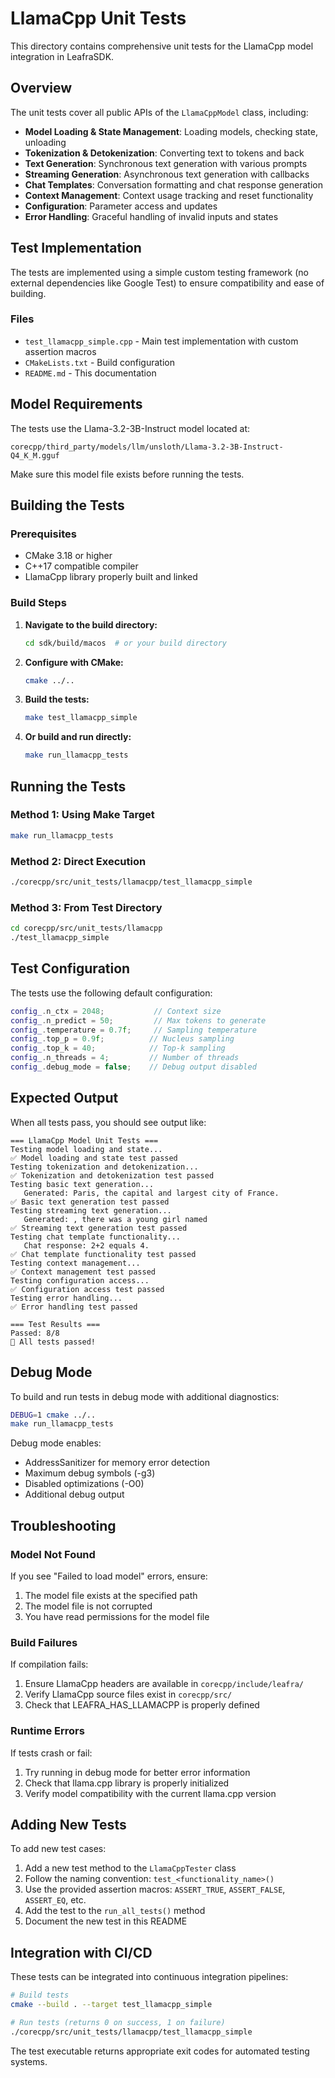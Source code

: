 # LlamaCpp Unit Tests

This directory contains comprehensive unit tests for the LlamaCpp model integration in LeafraSDK.

## Overview

The unit tests cover all public APIs of the `LlamaCppModel` class, including:

- **Model Loading & State Management**: Loading models, checking state, unloading
- **Tokenization & Detokenization**: Converting text to tokens and back
- **Text Generation**: Synchronous text generation with various prompts
- **Streaming Generation**: Asynchronous text generation with callbacks
- **Chat Templates**: Conversation formatting and chat response generation
- **Context Management**: Context usage tracking and reset functionality
- **Configuration**: Parameter access and updates
- **Error Handling**: Graceful handling of invalid inputs and states

## Test Implementation

The tests are implemented using a simple custom testing framework (no external dependencies like Google Test) to ensure compatibility and ease of building.

### Files

- `test_llamacpp_simple.cpp` - Main test implementation with custom assertion macros
- `CMakeLists.txt` - Build configuration
- `README.md` - This documentation

## Model Requirements

The tests use the Llama-3.2-3B-Instruct model located at:
```
corecpp/third_party/models/llm/unsloth/Llama-3.2-3B-Instruct-Q4_K_M.gguf
```

Make sure this model file exists before running the tests.

## Building the Tests

### Prerequisites

- CMake 3.18 or higher
- C++17 compatible compiler
- LlamaCpp library properly built and linked

### Build Steps

1. **Navigate to the build directory:**
   ```bash
   cd sdk/build/macos  # or your build directory
   ```

2. **Configure with CMake:**
   ```bash
   cmake ../..
   ```

3. **Build the tests:**
   ```bash
   make test_llamacpp_simple
   ```

4. **Or build and run directly:**
   ```bash
   make run_llamacpp_tests
   ```

## Running the Tests

### Method 1: Using Make Target
```bash
make run_llamacpp_tests
```

### Method 2: Direct Execution
```bash
./corecpp/src/unit_tests/llamacpp/test_llamacpp_simple
```

### Method 3: From Test Directory
```bash
cd corecpp/src/unit_tests/llamacpp
./test_llamacpp_simple
```

## Test Configuration

The tests use the following default configuration:

```cpp
config_.n_ctx = 2048;           // Context size
config_.n_predict = 50;         // Max tokens to generate
config_.temperature = 0.7f;     // Sampling temperature
config_.top_p = 0.9f;          // Nucleus sampling
config_.top_k = 40;            // Top-k sampling
config_.n_threads = 4;         // Number of threads
config_.debug_mode = false;    // Debug output disabled
```

## Expected Output

When all tests pass, you should see output like:

```
=== LlamaCpp Model Unit Tests ===
Testing model loading and state...
✅ Model loading and state test passed
Testing tokenization and detokenization...
✅ Tokenization and detokenization test passed
Testing basic text generation...
   Generated: Paris, the capital and largest city of France.
✅ Basic text generation test passed
Testing streaming text generation...
   Generated: , there was a young girl named
✅ Streaming text generation test passed
Testing chat template functionality...
   Chat response: 2+2 equals 4.
✅ Chat template functionality test passed
Testing context management...
✅ Context management test passed
Testing configuration access...
✅ Configuration access test passed
Testing error handling...
✅ Error handling test passed

=== Test Results ===
Passed: 8/8
🎉 All tests passed!
```

## Debug Mode

To build and run tests in debug mode with additional diagnostics:

```bash
DEBUG=1 cmake ../..
make run_llamacpp_tests
```

Debug mode enables:
- AddressSanitizer for memory error detection
- Maximum debug symbols (-g3)
- Disabled optimizations (-O0)
- Additional debug output

## Troubleshooting

### Model Not Found
If you see "Failed to load model" errors, ensure:
1. The model file exists at the specified path
2. The model file is not corrupted
3. You have read permissions for the model file

### Build Failures
If compilation fails:
1. Ensure LlamaCpp headers are available in `corecpp/include/leafra/`
2. Verify LlamaCpp source files exist in `corecpp/src/`
3. Check that LEAFRA_HAS_LLAMACPP is properly defined

### Runtime Errors
If tests crash or fail:
1. Try running in debug mode for better error information
2. Check that llama.cpp library is properly initialized
3. Verify model compatibility with the current llama.cpp version

## Adding New Tests

To add new test cases:

1. Add a new test method to the `LlamaCppTester` class
2. Follow the naming convention: `test_<functionality_name>()`
3. Use the provided assertion macros: `ASSERT_TRUE`, `ASSERT_FALSE`, `ASSERT_EQ`, etc.
4. Add the test to the `run_all_tests()` method
5. Document the new test in this README

## Integration with CI/CD

These tests can be integrated into continuous integration pipelines:

```bash
# Build tests
cmake --build . --target test_llamacpp_simple

# Run tests (returns 0 on success, 1 on failure)
./corecpp/src/unit_tests/llamacpp/test_llamacpp_simple
```

The test executable returns appropriate exit codes for automated testing systems. 